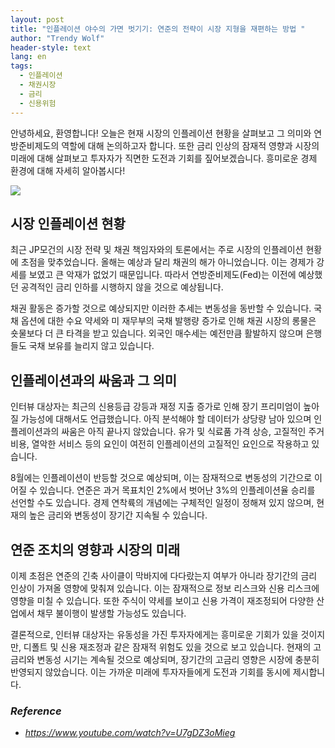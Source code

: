 ```yaml
---
layout: post
title: "인플레이션 야수의 가면 벗기기: 연준의 전략이 시장 지형을 재편하는 방법 "
author: "Trendy Wolf"
header-style: text
lang: en
tags:
  - 인플레이션
  - 채권시장
  - 금리
  - 신용위험
---
```


안녕하세요, 환영합니다! 오늘은 현재 시장의 인플레이션 현황을 살펴보고 그 의미와 연방준비제도의 역할에 대해 논의하고자 합니다. 또한 금리 인상의 잠재적 영향과 시장의 미래에 대해 살펴보고 투자자가 직면한 도전과 기회를 짚어보겠습니다. 흥미로운 경제 환경에 대해 자세히 알아봅시다! 

<img
    src="https://i.ytimg.com/vi/U7gDZ3oMieg/hqdefault.jpg"
/>






## 시장 인플레이션 현황

최근 JP모건의 시장 전략 및 채권 책임자와의 토론에서는 주로 시장의 인플레이션 현황에 초점을 맞추었습니다. 올해는 예상과 달리 채권의 해가 아니었습니다. 이는 경제가 강세를 보였고 큰 악재가 없었기 때문입니다. 따라서 연방준비제도(Fed)는 이전에 예상했던 공격적인 금리 인하를 시행하지 않을 것으로 예상됩니다.

채권 활동은 증가할 것으로 예상되지만 이러한 추세는 변동성을 동반할 수 있습니다. 국채 옵션에 대한 수요 약세와 미 재무부의 국채 발행량 증가로 인해 채권 시장의 롱물은 숏물보다 더 큰 타격을 받고 있습니다. 외국인 매수세는 예전만큼 활발하지 않으며 은행들도 국채 보유를 늘리지 않고 있습니다. 



## 인플레이션과의 싸움과 그 의미

인터뷰 대상자는 최근의 신용등급 강등과 재정 지출 증가로 인해 장기 프리미엄이 높아질 가능성에 대해서도 언급했습니다. 아직 분석해야 할 데이터가 상당량 남아 있으며 인플레이션과의 싸움은 아직 끝나지 않았습니다. 유가 및 식료품 가격 상승, 고질적인 주거 비용, 열악한 서비스 등의 요인이 여전히 인플레이션의 고질적인 요인으로 작용하고 있습니다.

8월에는 인플레이션이 반등할 것으로 예상되며, 이는 잠재적으로 변동성의 기간으로 이어질 수 있습니다. 연준은 과거 목표치인 2%에서 벗어난 3%의 인플레이션율 승리를 선언할 수도 있습니다. 경제 연착륙의 개념에는 구체적인 일정이 정해져 있지 않으며, 현재의 높은 금리와 변동성이 장기간 지속될 수 있습니다. 



## 연준 조치의 영향과 시장의 미래

이제 초점은 연준의 긴축 사이클이 막바지에 다다랐는지 여부가 아니라 장기간의 금리 인상이 가져올 영향에 맞춰져 있습니다. 이는 잠재적으로 정보 리스크와 신용 리스크에 영향을 미칠 수 있습니다. 또한 주식이 약세를 보이고 신용 가격이 재조정되어 다양한 산업에서 채무 불이행이 발생할 가능성도 있습니다.

결론적으로, 인터뷰 대상자는 유동성을 가진 투자자에게는 흥미로운 기회가 있을 것이지만, 디폴트 및 신용 재조정과 같은 잠재적 위험도 있을 것으로 보고 있습니다. 현재의 고금리와 변동성 시기는 계속될 것으로 예상되며, 장기간의 고금리 영향은 시장에 충분히 반영되지 않았습니다. 이는 가까운 미래에 투자자들에게 도전과 기회를 동시에 제시합니다. 


### _Reference_
- _https://www.youtube.com/watch?v=U7gDZ3oMieg_

